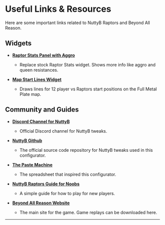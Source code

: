 # Useful Links & Resources

Here are some important links related to NuttyB Raptors and Beyond All Reason.

## Widgets

*   **[Raptor Stats Panel with Aggro](https://gist.github.com/tetrisface/2f99f5a5b179e3ac42e7e63825880713)**
    *   Replace stock Raptor Stats widget. Shows more info like aggro and queen resistances.
 
*   **[Map Start Lines Widget](https://gist.github.com/rcorex/15ac19cad881b85d2d1e8c1f482b9525)**
    *   Draws lines for 12 player vs Raptors start positions on the Full Metal Plate map.

## Community and Guides

*   **[Discord Channel for NuttyB](https://discord.com/channels/549281623154229250/1168959237641216131)**
    *   Official Discord channel for NuttyB tweaks.

*   **[NuttyB Github](https://github.com/Backbash/NuttyB-Raptors)**
    *   The official source code repository for NuttyB tweaks used in this configurator.

*   **[The Paste Machine](https://docs.google.com/spreadsheets/d/1QSVsuAAMhBrhiZdTihVfSCwPzbbZWDLCtXWP23CU0ko/edit#gid=0)**
    *   The spreadsheet that inspired this configurator.

*   **[NuttyB Raptors Guide for Noobs](https://docs.google.com/document/d/11FfEiKAjp0NSKTwvmywqUNefrOqVapnW5e3o5azSmXY/edit?tab=t.0)**
    *   A simple guide for how to play for new players.

*   **[Beyond All Reason Website](https://www.beyondallreason.info/)**
    *   The main site for the game. Game replays can be downloaded here.

---
